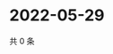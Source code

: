 # 2022-05-29

共 0 条

<!-- BEGIN WEIBO -->
<!-- 最后更新时间 Sun May 29 2022 14:22:26 GMT+0800 (China Standard Time) -->

<!-- END WEIBO -->
